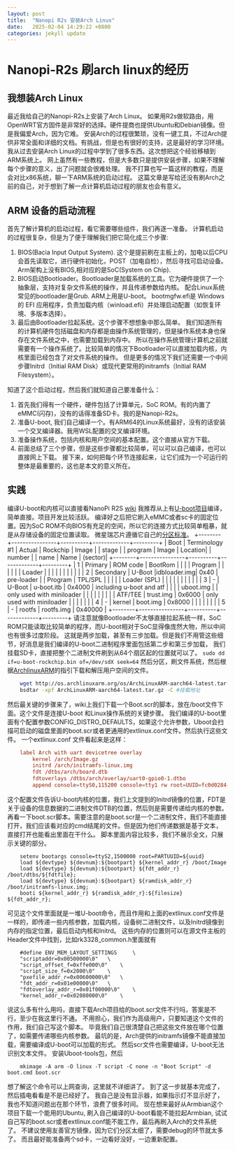 ```yaml
---
layout: post
title:  "Nanopi R2s 安装Arch Linux"
date:   2025-02-04 14:29:22 +0800
categories: jekyll update
---
```


# Nanopi-R2s 刷arch linux的经历

## 我想装Arch Linux
最近我给自己的Nanopi-R2s上安装了Arch Linux。
如果用R2s做软路由，用OpenWRT官方固件是非常好的选择。硬件提商也提供Ubuntu和Debian镜像。但是我偏爱Arch，因为它难。
安装Arch的过程很繁琐，没有一键工具，不过Arch提供非常全面和详细的文档。有挑战，但是也有很好的支持，这是最好的学习环境。
我从过去安装Arch Linux的过程中学到了很多东西。这次想把这个经验移植到ARM系统上。
网上虽然有一些教程，但是大多数只是提供安装步骤，如果不理解每个步骤的意义，出了问题就会很难处理。
我不打算也写一篇这样的教程，而是会对比x86系统，聊一下ARM系统的启动过程。
这篇文章是写给还没有刷Arch之前的自己，对于想到了解一点计算机启动过程的朋友也会有意义。

## ARM 设备的启动流程
首先了解计算机的启动过程，看它需要哪些组件，我们再逐一准备。
计算机启动的过程很复杂，但是为了便于理解我们把它简化成三个步骤:
1. BIOS(Bacia Input Output System). 这个是提前刷在主板上的，加电以后CPU会首先读取它，进行硬件初始化，POST（加电自检），然后寻找可启动设备。
Arm架构上没有BIOS,相对应的是SoC(System on Chip).
2. BIOS启动Bootloader。Bootloader是加载系统的工具。它为硬件提供了一个抽象层，支持对复杂文件系统的操作，并且传递参数给内核。
配合Linux系统常见的bootloader是Grub. ARM上用是U-boot。
bootmgfw.efi是 Windows 的 EFI 应用程序，负责加载内核（winload.efi）并处理启动配置（如恢复环境、多版本选择）。
3. 最后由Bootloader拉起系统。这个步骤不想想象中那么简单。
我们知道所有的计算机硬件包括磁盘和内存都是由操作系统管理的，但是操作系统本身也保存在文件系统之中，也需要加载到内存中。
所以在操作系统管理计算机之前就需要有一个操作系统了。比较简单的情况下Bootloader可以直接加载内核，内核里面已经包含了对文件系统的操作。
但是更多的情况下我们还需要一个中间步骤Initrd（Initial RAM Disk）或现代更常用的initramfs（Initial RAM Filesystem）。

知道了这个启动过程，然后我们就知道自己要准备什么：
1. 首先我们得有一个硬件，硬件包括了计算单元，SoC ROM。有的内置了eMMC(闪存)，没有的话得准备SD卡。我的是Nanopi-R2s。
2. 准备U-boot, 我们自己编译一个。有ARM64的Linux系统最好，没有的话安装一个交叉编译器。我用WSL配置的交叉编译环境。
3. 准备操作系统，包括内核和用户空间的基本配置。这个直接从官方下载。
4. 前面总结了三个步骤，但是这些步骤都比较简单，可以可以自己编译，也可以直接网上下载。
接下来，如何把每个环节连接起来，让它们成为一个可运行的整体是最重要的，这也是本文的意义所在。

## 实践
编译U-boot和内核可以直接看NanoPi R2S 
[wiki](https://wiki.friendlyelec.com/wiki/index.php/NanoPi_R2S/zh#.E5.A6.82.E4.BD.95.E7.BC.96.E8.AF.91.E7.B3.BB.E7.BB.9F)
我推荐从上有[U-boot项目](https://docs.u-boot.org/en/latest/build/gcc.html)编译，简单直接。项目开发比较活跃。
编译好之后把它刷入eMMC或者sc卡的固定位置。因为SoC ROM不向BIOS有充足的空间，所以它的连接方式比较简单粗暴，就是从存储设备的固定位置读取。
微星瑞芯片遵循它自己的[分区标准](https://opensource.rock-chips.com/wiki_Partitions)。
+--------+----------------+----------+-------------+---------+
| Boot   | Terminology #1 | Actual   | Rockchip    | Image   |
| stage  |                | program  |  Image      | Location|
| number |                | name     |   Name      | (sector)|
+--------+----------------+----------+-------------+---------+
| 1      |  Primary       | ROM code | BootRom     |         |
|        |  Program       |          |             |         |
|        |  Loader        |          |             |         |
|        |                |          |             |         |
| 2      |  Secondary     | U-Boot   |idbloader.img| 0x40    | pre-loader
|        |  Program       | TPL/SPL  |             |         |
|        |  Loader (SPL)  |          |             |         |
|        |                |          |             |         |
| 3      |  -             | U-Boot   | u-boot.itb  | 0x4000  | including u-boot and atf
|        |                |          | uboot.img   |         | only used with miniloader
|        |                |          |             |         |
|        |                | ATF/TEE  | trust.img   | 0x6000  | only used with miniloader
|        |                |          |             |         |
| 4      |  -             | kernel   | boot.img    | 0x8000  |
|        |                |          |             |         |
| 5      |  -             | rootfs   | rootfs.img  | 0x40000 |
+--------+----------------+----------+-------------+---------+
请注意就像Bootloader不太够直接拉起系统一样，SoC ROM只能读取比较简单的程序，而U-boot相对于SoC显得像庞然大物，所以中间也有很多过度阶段。
这就是两步加载，甚至有三步加载。但是我们不用管这些细节，好消息是我们编译的U-boot二进制程序里面包括第二步和第三步加载，
我们挂载SD卡，直接把整个二进制文件刷到从64个扇区起的位置就可以了。
```sudo dd if=u-boot-rockchip.bin of=/dev/sdX seek=64```
然后分区，刷文件系统，然后根据[ArchlinuxARM](https://archlinuxarm.org/platforms/armv8/rockchip/rock64)的指引下载和解压用户空间的文件。

```bash 
    wget http://os.archlinuxarm.org/os/ArchLinuxARM-aarch64-latest.tar.gz
    bsdtar -xpf ArchLinuxARM-aarch64-latest.tar.gz -C #挂载地址 
```
然后最关键的步骤来了，wiki上我们下载一个Boot.scr的脚本，放在/boot文件下面。这个文件是连接U-boot 和Linux操作系统的关键步骤。
我们编译的U-boot里面有个配置参数CONFIG_DISTRO_DEFAULTS，如果这个允许参数，Uboot会扫描可启动的磁盘里面的boot.scr或者更通用的extlinux.conf文件。然后执行这些文件。
一个extlinux.conf 文件看起来是这样：

``` extlinux.conf
    label Arch with uart devicetree overlay
        kernel /arch/Image.gz
        initrd /arch/initramfs-linux.img
        fdt /dtbs/arch/board.dtb
        fdtoverlays /dtbs/arch/overlay/uart0-gpio0-1.dtbo
        append console=ttyS0,115200 console=tty1 rw root=UUID=fc0d0284-ca84-4194-bf8a-4b9da8d66908
```
这个配置文件告诉U-boot内核的位置，我们上文提到的Initrd镜像的位置，FDT是关于设备的信息数据的二进制文件DTB的位置，然后则是需要传递给内核的参数。
再看一下boot.scr脚本。需要注意的是boot.scr是一个二进制文件，我们不能直接打开，我们应该看对应的cmd结尾的文件。但是因为他们传递数据是基于文本，直接打开也能看出里面在干什么。
脚本里面内容比较多，我们不展示全文，只展示关键的部分。

```boot.scr
    setenv bootargs console=ttyS2,1500000 root=PARTUUID=${uuid}
    load ${devtype} ${devnum}:${bootpart} ${kernel_addr_r} /boot/Image
    load ${devtype} ${devnum}:${bootpart} ${fdt_addr_r} /boot/dtbs/${fdtfile};
    load ${devtype} ${devnum}:${bootpart} ${ramdisk_addr_r} /boot/initramfs-linux.img;
    booti ${kernel_addr_r} ${ramdisk_addr_r}:${filesize} ${fdt_addr_r};
```
可见这个文件里面就是一堆U-boot命令，而且作用和上面的extlinux.conf文件是一样的，即传递一些内核参数，加载内核，设备树二进制文件，以及Initrd镜像到内存的指定位置，最后启动内核和Initrd。
这些内存的位置则可以在源文件主板的Header文件中找到，比如rk3328_common.h里面就有
```
    #define ENV_MEM_LAYOUT_SETTINGS		\
	"scriptaddr=0x00500000\0"	\
	"script_offset_f=0xffe000\0"	\
	"script_size_f=0x2000\0"	\
	"pxefile_addr_r=0x00600000\0"	\
	"fdt_addr_r=0x01e00000\0"	\
	"fdtoverlay_addr_r=0x01f00000\0"	\
	"kernel_addr_r=0x02080000\0"	\
```
说这么多有什么用吗，直接下载Arch项目给的boot.scr文件不行吗，答案是不行，至少在我这里行不通。
不用担心，我们作为高级用户，只要知道这个文件的作用，我们自己写这个脚本。
毕竟我们自己很清楚自己把这些文件放在哪个位置了，如需要传递哪些内核参数。
最坑的是，Arch提供的initramfs镜像不能直接加载，需要编译成U-boot可以加载的形式。
然后scr文件也需要编译，U-boot无法识别文本文件。
安装Uboot-tools包，然后

``` mkimage -A arm -O linux -T ramdisk -C none -n "Initrd Image" -d uInitrd.img /boot/initramfs-linux.img;
    mkimage -A arm -O linux -T script -C none -n "Boot Script" -d boot.cmd boot.scr
```
想了解这个命令可以上网查询，这里就不详细讲了。
到了这一步就基本完成了，然后插电看看是不是已经好了。
我自己是没有显示器，如果指示灯不显示好了，我也不知道问题出在那个环节，浪费了很多时间。
现在想来最好从Armbian这个项目下载一个能用的Ubuntu, 刷入自己编译的U-boot看能不能拉起Armbian, 
试试自己写的boot.scr或者extlinux.conf能不能工作，最后再刷入Arch的文件系统了。
不建议使用友善官方镜像，因为它们分区太细了，需要debug的环节就太多了。
而且最好能准备两个sd卡，一边看好没好，一边重新配置。

